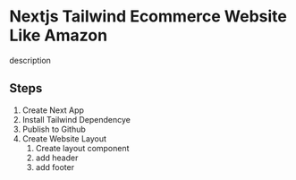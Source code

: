 # Nextjs Tailwind Ecommerce Website Like Amazon

description

## Steps

1. Create Next App
2. Install Tailwind Dependencye
3. Publish to Github
4. Create Website Layout
   1. Create layout component
   2. add header
   3. add footer
